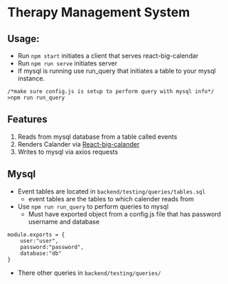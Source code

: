 # Therapy Management System
## Usage:
* Run `npm start` initiates a client that serves react-big-calendar
* Run `npm run serve` initiates server
* If mysql is running use run_query that initiates a table to your mysql instance.   
```
/*make sure config.js is setup to perform query with mysql info*/
>npm run run_query
```
## Features
1. Reads from mysql database from a table called events
2. Renders Calander via [React-big-calander](https://github.com/intljusticemission/react-big-calendar)
3. Writes to mysql via axios requests

## Mysql 
* Event tables are located in `backend/testing/queries/tables.sql`
    * event tables are the tables to which calender reads from 
* Use `npm run run_query` to perform queries to mysql
    * Must have exported object from a config.js file that has password username and database
```
module.exports = {
    user:"user",
    password:"password",
    database:"db"
}
```
* There other queries in `backend/testing/queries/`

